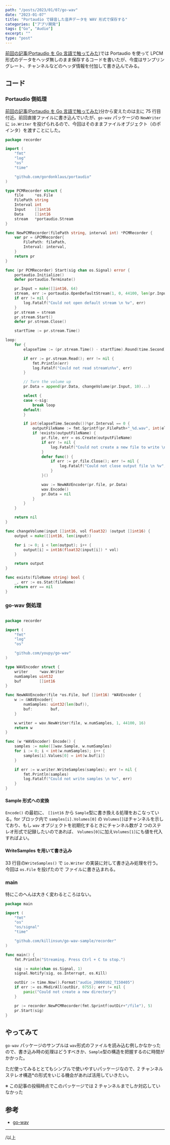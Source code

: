 ```yaml
---
path: "/posts/2023/01/07/go-wav"
date: "2023-01-07"
title: "Portaudio で録音した音声データを WAV 形式で保存する"
categories: ["アプリ開発"]
tags: ["Go", "Audio"]
excerpt: ""
type: "post"
---
```


[前回の記事(Portaudio を Go 言語で触ってみた)](https://blog.killinsun.com/posts/2023/01/02/portaudio_go)では Portaudio を使って LPCM 形式のデータをヘッダ無しのまま保存するコードを書いたが、今度はサンプリングレート、チャンネルなどのヘッダ情報を付加して書き込んでみる。

## コード

### Portaudio 側処理

[前回の記事(Portaudio を Go 言語で触ってみた)](https://blog.killinsun.com/posts/2023/01/02/portaudio_go)分から変えたのは主に 75 行目付近。前回直接ファイルに書き込んでいたが、`go-wav` パッケージの `NewWriter` に `io.Writer` を投げられるので、今回はそのままファイルオブジェクト（のポインタ）を渡すことにした。

```go:title=recorder/pcm.go
package recorder

import (
    "fmt"
    "log"
    "os"
    "time"

	"github.com/gordonklaus/portaudio"
)

type PCMRecorder struct {
	file     *os.File
	FilePath string
	Interval int
	Input    []int16
	Data     []int16
	stream   *portaudio.Stream
}

func NewPCMRecorder(filePath string, interval int) *PCMRecorder {
	var pr = &PCMRecorder{
		FilePath: filePath,
		Interval: interval,
	}
	return pr
}

func (pr PCMRecorder) Start(sig chan os.Signal) error {
	portaudio.Initialize()
	defer portaudio.Terminate()

	pr.Input = make([]int16, 64)
	stream, err := portaudio.OpenDefaultStream(1, 0, 44100, len(pr.Input), pr.Input)
	if err != nil {
		log.Fatalf("Could not open default stream \n %v", err)
	}
	pr.stream = stream
	pr.stream.Start()
	defer pr.stream.Close()

	startTime := pr.stream.Time()

loop:
	for {
		elapseTime := (pr.stream.Time() - startTime).Round(time.Second)

		if err := pr.stream.Read(); err != nil {
			fmt.Println(err)
			log.Fatalf("Could not read stream\n%v", err)
		}

		// Turn the volume up
		pr.Data = append(pr.Data, changeVolume(pr.Input, 10)...)

		select {
		case <-sig:
			break loop
		default:
		}

		if int(elapseTime.Seconds())%pr.Interval == 0 {
			outputFileName := fmt.Sprintf(pr.FilePath+"_%d.wav", int(elapseTime.Seconds()))
			if !exists(outputFileName) {
				pr.file, err = os.Create(outputFileName)
				if err != nil {
					log.Fatalf("Could not create a new file to write \n %v", err)
				}
				defer func() {
					if err := pr.file.Close(); err != nil {
						log.Fatalf("Could not close output file \n %v", err)
					}
				}()

				wav := NewWAVEncoder(pr.file, pr.Data)
				wav.Encode()
				pr.Data = nil
			}
		}
	}

	return nil
}

func changeVolume(input []int16, vol float32) (output []int16) {
	output = make([]int16, len(input))

	for i := 0; i < len(output); i++ {
		output[i] = int16(float32(input[i]) * vol)
	}

	return output
}

func exists(fileName string) bool {
	_, err := os.Stat(fileName)
	return err == nil
}
```

### go-wav 側処理

```go:title=recorder/wav.go

package recorder

import (
	"fmt"
	"log"
	"os"

	"github.com/youpy/go-wav"
)

type WAVEncoder struct {
	writer     *wav.Writer
	numSamples uint32
	buf        []int16
}

func NewWAVEncoder(file *os.File, buf []int16) *WAVEncoder {
	w := &WAVEncoder{
		numSamples: uint32(len(buf)),
		buf:        buf,
	}

	w.writer = wav.NewWriter(file, w.numSamples, 1, 44100, 16)
	return w
}

func (w *WAVEncoder) Encode() {
	samples := make([]wav.Sample, w.numSamples)
	for i := 0; i < int(w.numSamples); i++ {
		samples[i].Values[0] = int(w.buf[i])
	}

	if err := w.writer.WriteSamples(samples); err != nil {
		fmt.Println(samples)
		log.Fatalf("Could not write samples \n %v", err)
	}
}
```

#### Sample 形式への変換

`Encode()` の最初に、 `[]int16` から `Sample`型に書き換える処理をおこなっている。for ブロック内で `samples[i].Volumes[0]` の `Volumes[]`はチャンネルを示しており、もし `wav` オブジェクトを初期化するときにチャンネル数が 2 つのステレオ形式で記録したいのであれば、 `Volumes[0]`に加え`Volumes[1]`にも値を代入すればよい。

#### WriteSamples を用いて書き込み

33 行目の`WriteSamples()` で `io.Writer` の実装に対して書き込み処理を行う。今回は `os.File` を投げたので ファイルに書き込まれる。

### main

特にこのへんは大きく変わるところはない。

```go:title=main.go
package main

import (
	"fmt"
	"os"
	"os/signal"
	"time"

	"github.com/killinsun/go-wav-sample/recorder"
)

func main() {
	fmt.Println("Streaming. Press Ctrl + C to stop.")

	sig := make(chan os.Signal, 1)
	signal.Notify(sig, os.Interrupt, os.Kill)

	outDir := time.Now().Format("audio_20060102_T150405")
	if err := os.MkdirAll(outDir, 0755); err != nil {
		panic("Could not create a new directory")
	}

	pr := recorder.NewPCMRecorder(fmt.Sprintf(outDir+"/file"), 5)
	pr.Start(sig)
}

```

## やってみて

`go-wav` パッケージのサンプルは `wav`形式のファイルを読み込む例しかなかったので、書き込み時の処理はどうすべきか、`Sample`型の構造を把握するのに時間がかかった。

ただ使ってみるととてもシンプルで使いやすいパッケージなので、2 チャンネルステレオ構造\*の形式をいじる機会があれば活用していきたい。

※ この記事の投稿時点でこのパッケージでは 2 チャンネルまでしか対応していなかった

## 参考

- [go-wav](https://pkg.go.dev/github.com/youpy/go-wav?utm_source=godoc)

---

/以上
